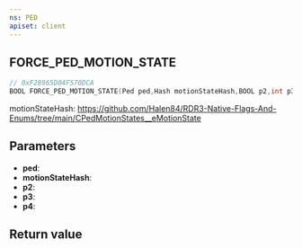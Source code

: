 ```yaml
---
ns: PED
apiset: client
---
```

## FORCE_PED_MOTION_STATE

```c
// 0xF28965D04F570DCA
BOOL FORCE_PED_MOTION_STATE(Ped ped,Hash motionStateHash,BOOL p2,int p3,BOOL p4);
```

motionStateHash: https://github.com/Halen84/RDR3-Native-Flags-And-Enums/tree/main/CPedMotionStates__eMotionState

## Parameters
* **ped**:
* **motionStateHash**:
* **p2**:
* **p3**:
* **p4**:

## Return value